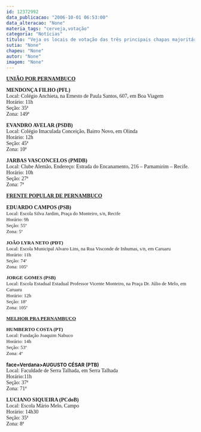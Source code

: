 ```yaml
---
id: 12372992
data_publicacao: "2006-10-01 06:53:00"
data_alteracao: "None"
materia_tags: "cerveja,votação"
categoria: "Notícias"
titulo: "Veja os locais de votação das três principais chapas majoritárias"
sutia: "None"
chapeu: "None"
autor: "None"
imagem: "None"
---
```

<p><B><U><FONT face=Verdana>UNIÃO POR PERNAMBUCO</FONT></U></p>
<p><P><FONT face=Verdana>MENDONÇA FILHO (PFL)<BR></FONT></B><FONT face=Verdana>Local: Colégio Anchieta, na Ernesto de Paula Santos, 607, em Boa Viagem<BR>Horário: 11h<BR>Seção: 35ª<BR>Zona: 149ª</FONT></P><B></p>
<p><P><FONT face=Verdana>EVANDRO AVELAR (PSDB)<BR></FONT></B><FONT face=Verdana>Local: Colégio Imaculada Conceição, Bairro Novo, em Olinda<BR>Horário: 12h<BR>Seção: 45ª<BR>Zona: 10ª <BR></FONT></P></p>
<p><P><FONT face=Verdana><STRONG>J</STRONG></FONT><FONT face=Verdana><STRONG>ARBAS VASCONCELOS (PMDB)<BR></STRONG>Local: Clube Alemão, Endereço: Estrada do Encanamento, 216 – Parnamirim – Recife.<BR>Horário: 10h<BR>Seção: 27ª<BR>Zona: 7ª </FONT></P></p>
<p><P><B><U><FONT face=Verdana>FRENTE POPULAR DE PERNAMBUCO</FONT></U></B></P></p>
<p><P><B><FONT face=Verdana>EDUARDO CAMPOS (PSB)</FONT></B><FONT size=2><BR></FONT><FONT size=2><FONT face=Verdana>Local: Escola Silva Jardim, Praça do Monteiro, s/n, Recife<BR>Horário: 9h<BR>Seção: 55ª<BR>Zona: 5ª</FONT></P><B></p>
<p><P><FONT face=Verdana>JOÃO LYRA NETO</FONT></B><FONT face=Verdana> </FONT><FONT face=Verdana><B>(PDT)<BR></B>Local: Escola Municipal Alvaro Lins, na Rua Visconde de Inhumas, s/n, em Caruaru<BR>Horário: 11h <BR>Seção: 74ª<BR>Zona: 105ª</FONT></P><B></p>
<p><P><FONT face=Verdana>JORGE GOMES</FONT></B><FONT face=Verdana> </FONT><FONT face=Verdana><B>(PSB)<BR></B>Local: Escola Estadual Estadual Professor Vicente Monteiro, na Praça Dr. Júlio de Melo, em Caruaru <BR>Horário: 12h<BR>Seção: 18ª<BR>Zona: 105ª</FONT> </P><B><U></p>
<p><P><FONT face=Verdana>MELHOR PRA PERNAMBUCO</FONT></P></U></p>
<p><P><FONT face=Verdana>HUMBERTO COSTA (PT)<BR></FONT></B><FONT face=Verdana>Local: Fundação Joaquim Nabuco<BR>Horário: 14h<BR>Seção: 53ª<BR>Zona: 4ª</FONT></P><B></p>
<p><P><FONT</p>
<p> face=Verdana>AUGUSTO CÉSAR (PTB)<BR></FONT></B><FONT face=Verdana>Local: Faculdade de Serra Talhada, em Serra Talhada<BR>Horário:11h<BR>Seção: 37ª<BR>Zona: 71ª</FONT></P><B></p>
<p><P><FONT face=Verdana>LUCIANO SIQUEIRA (PCdoB)<BR></FONT></B><FONT face=Verdana>Local: Escola Mário Melo, Campo<BR>Horário: 14h30<BR>Seção: 35ª<BR>Zona: 8ª</FONT></P></FONT> </p>
